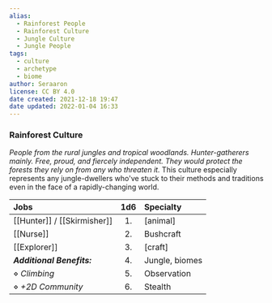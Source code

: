```yaml
---
alias:
  - Rainforest People
  - Rainforest Culture
  - Jungle Culture
  - Jungle People
tags:
  - culture
  - archetype
  - biome
author: Seraaron
license: CC BY 4.0
date created: 2021-12-18 19:47
date updated: 2022-01-04 16:33
---
```


### Rainforest Culture

_People from the rural jungles and tropical woodlands. Hunter-gatherers mainly. Free, proud, and fiercely independent. They would protect the forests they rely on from any who threaten it._ This culture especially represents any jungle-dwellers who've stuck to their methods and traditions even in the face of a rapidly-changing world. 

| Jobs             | 1d6 | Specialty      |
| :------------------------- | :-: | :------------- |
| [[Hunter]] / [[Skirmisher]]              |  1. | [animal]       |
| [[Nurse]] |  2. | Bushcraft      |
| [[Explorer]]               |  3. | [craft]        |
| _**Additional Benefits:**_ |  4. | Jungle, biomes |
| ⋄ _Climbing_               |  5. | Observation    |
| ⋄ _+2D Community_           |  6. | Stealth        |
